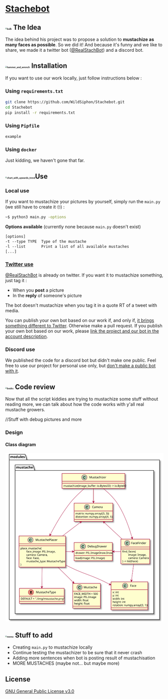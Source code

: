 # [Stachebot](https://github.com/WildSiphon/Stachebot)

## <img src="https://github.githubassets.com/images/icons/emoji/unicode/1f4a1.png" alt="bulb" style="zoom:33%;" /> The Idea

The idea behind his project was to propose a solution to **mustachize as many faces as possible**. So we did it! 
And because it's funny and we like to share, we made it a twitter bot ([@RealStachBot](https://twitter.com/RealStachBot)) and a discord bot.

## <img src="https://github.githubassets.com/images/icons/emoji/unicode/1f6e0.png" alt="hammer_and_wrench" style="zoom:33%;" /> Installation

If you want to use our work locally, just follow instructions below :

### Using `requirements.txt`

```bash
git clone https://github.com/WildSiphon/Stachebot.git
cd Stachebot
pip install -r requirements.txt
```

### Using `Pipfile`

```bash
example
```

### Using `docker`

Just kidding, we haven't gone that far.

## <img src="https://github.githubassets.com/images/icons/emoji/unicode/1f4c8.png" alt="chart_with_upwards_trend" style="zoom:33%;" />Use

### Local use

If you want to mustachize your pictures by yourself, simply run the `main.py` (we still have to create it 🙄) :

```bash
~$ python3 main.py -options
```

**Options available** (currently none because `main.py` doesn't exist)

```
[options]
-t --type TYPE	Type of the mustache
-l --list 		Print a list of all available mustaches
[...]
```

### [Twitter use](https://twitter.com/RealStachBot)

[@RealStachBot](https://twitter.com/RealStachBot) is already on twitter. If you want it to mustachize something, just tag it :
+ When you **post** a picture
+ In the **reply** of someone's picture

The bot doesn't mustachize when you tag it in a quote RT of a tweet with media.

You can publish your own bot based on our work if, and only if, <u>it brings something different to Twitter</u>. Otherwise make a pull request.
If you publish your own bot based on our work, please <u>link the project and our bot in the account description</u>.

### Discord use

We published the code for a discord bot but didn't make one public.
Feel free to use our project for personal use only, but <u>don't make a public bot with it</u>.

## <img src="https://github.githubassets.com/images/icons/emoji/unicode/1f4da.png" alt="books" style="zoom:33%;" /> Code review

Now that all the script kiddies are trying to mustachize some stuff without reading more, we can talk about how the code works with y'all real mustache growers.

//Stuff with debug pictures and more

### Design

#### Class diagram

![Class Diagram](puml/out/class_diagram/class_diagram.svg)

## <img src="https://github.githubassets.com/images/icons/emoji/unicode/1f4dd.png" alt="memo" style="zoom:33%;" /> Stuff to add

+ Creating `main.py` to mustachize locally
+ Continue testing the mustachizer to be sure that it never crash 
+ Adding more sentences when bot is posting result of mustachisation
+ MORE MUSTACHES (maybe not… but maybe more)

## License

[GNU General Public License v3.0](https://www.gnu.org/licenses/gpl-3.0.fr.html)
